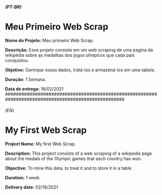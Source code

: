 ##### (PT-BR)
# Meu Primeiro Web Scrap

**Nome do Projeto:** Meu primeiro Web Scrap.

**Descrição:** Esse projeto consiste em um web scraping de uma pagina da wikipédia sobre as medalhas dos jogos olímpicos que cada país conquistou.

**Objetivo:** Garimpar esses dados, tratá-los e armazená-los em uma tabela.

**Duração:** 1 Semana.

**Data de entrega:** 18/02/2021
####################################################################################################

###### (EN)
# My First Web Scrap

**Project Name:** My first Web Scrap.

**Description:** This project consists of a web scraping of a wikipedia page about the medals of the Olympic games that each country has won.

**Objective:** To mine this data, to treat it and to store it in a table.

**Duration:** 1 week.

**Delivery date:** 02/18/2021

